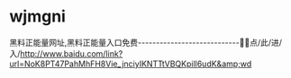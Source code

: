 # wjmgni
黑料正能量网址,黑料正能量入口免费----------------------------🕍🕍点/此/进/入/http://www.baidu.com/link?url=NoK8PT47PahMhFH8Vie_jnciyIKNTTtVBQKpill6udK&amp;wd

